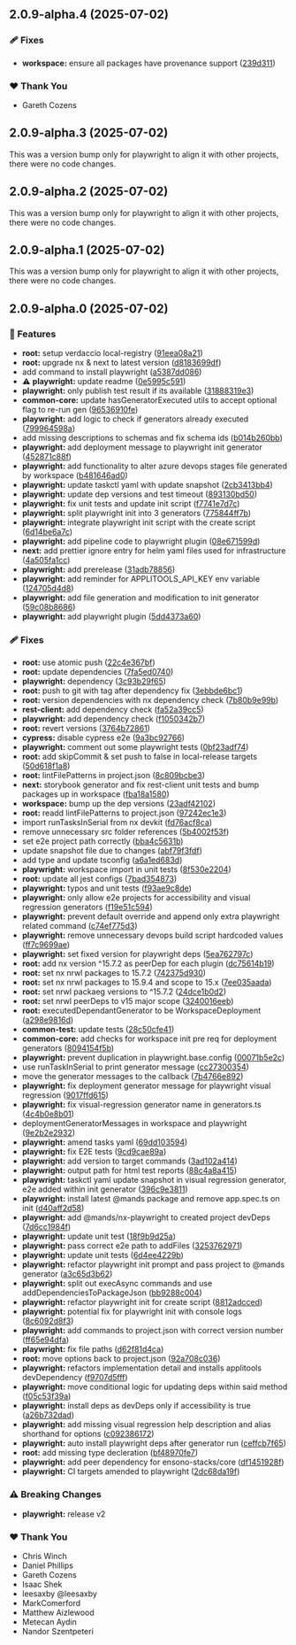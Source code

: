 ## 2.0.9-alpha.4 (2025-07-02)

### 🩹 Fixes

- **workspace:** ensure all packages have provenance support ([239d311](https://github.com/Ensono/stacks-nx-plugins/commit/239d311))

### ❤️ Thank You

- Gareth Cozens

## 2.0.9-alpha.3 (2025-07-02)

This was a version bump only for playwright to align it with other projects, there were no code changes.

## 2.0.9-alpha.2 (2025-07-02)

This was a version bump only for playwright to align it with other projects, there were no code changes.

## 2.0.9-alpha.1 (2025-07-02)

This was a version bump only for playwright to align it with other projects, there were no code changes.

## 2.0.9-alpha.0 (2025-07-02)

### 🚀 Features

- **root:** setup verdaccio local-registry ([91eea08a21](https://github.com/Ensono/stacks-nx-plugins/commit/91eea08a21))
- **root:** upgrade nx & next to latest version ([d8183699df](https://github.com/Ensono/stacks-nx-plugins/commit/d8183699df))
- add command to install playwright ([a5387dd086](https://github.com/Ensono/stacks-nx-plugins/commit/a5387dd086))
- ⚠️  **playwright:** update readme ([0e5995c591](https://github.com/Ensono/stacks-nx-plugins/commit/0e5995c591))
- **playwright:** only publish test result if its available ([31888319e3](https://github.com/Ensono/stacks-nx-plugins/commit/31888319e3))
- **common-core:** update hasGeneratorExecuted utils to accept optional flag to re-run gen ([96536910fe](https://github.com/Ensono/stacks-nx-plugins/commit/96536910fe))
- **playwright:** add logic to check if generators already executed ([799964598a](https://github.com/Ensono/stacks-nx-plugins/commit/799964598a))
- add missing descriptions to schemas and fix schema ids ([b014b260bb](https://github.com/Ensono/stacks-nx-plugins/commit/b014b260bb))
- **playwright:** add deployment message to playwright init generator ([452871c88f](https://github.com/Ensono/stacks-nx-plugins/commit/452871c88f))
- **playwright:** add functionality to alter azure devops stages file generated by workspace ([b481646ad0](https://github.com/Ensono/stacks-nx-plugins/commit/b481646ad0))
- **playwright:** update taskctl yaml with update snapshot ([2cb3413bb4](https://github.com/Ensono/stacks-nx-plugins/commit/2cb3413bb4))
- **playwright:** update dep versions and test timeout ([893130bd50](https://github.com/Ensono/stacks-nx-plugins/commit/893130bd50))
- **playwright:** fix unit tests and update init script ([f7741e7d7c](https://github.com/Ensono/stacks-nx-plugins/commit/f7741e7d7c))
- **playwright:** split playwright init into 3 generators ([775844ff7b](https://github.com/Ensono/stacks-nx-plugins/commit/775844ff7b))
- **playwright:** integrate playwright init script with the create script ([6d14be6a7c](https://github.com/Ensono/stacks-nx-plugins/commit/6d14be6a7c))
- **playwright:** add pipeline code to playwright plugin ([08e671599d](https://github.com/Ensono/stacks-nx-plugins/commit/08e671599d))
- **next:** add prettier ignore entry for helm yaml files used for infrastructure ([4a505fa1cc](https://github.com/Ensono/stacks-nx-plugins/commit/4a505fa1cc))
- **playwright:** add prerelease ([31adb78856](https://github.com/Ensono/stacks-nx-plugins/commit/31adb78856))
- **playwright:** add reminder for APPLITOOLS_API_KEY env variable ([124705d4d8](https://github.com/Ensono/stacks-nx-plugins/commit/124705d4d8))
- **playwright:** add file generation and modification to init generator ([59c08b8686](https://github.com/Ensono/stacks-nx-plugins/commit/59c08b8686))
- **playwright:** add playwright plugin ([5dd4373a60](https://github.com/Ensono/stacks-nx-plugins/commit/5dd4373a60))

### 🩹 Fixes

- **root:** use atomic push ([22c4e367bf](https://github.com/Ensono/stacks-nx-plugins/commit/22c4e367bf))
- **root:** update dependencies ([7fa5ed0740](https://github.com/Ensono/stacks-nx-plugins/commit/7fa5ed0740))
- **playwright:** dependency ([3c93b29f65](https://github.com/Ensono/stacks-nx-plugins/commit/3c93b29f65))
- **root:** push to git with tag after dependency fix ([3ebbde6bc1](https://github.com/Ensono/stacks-nx-plugins/commit/3ebbde6bc1))
- **root:** version dependencies with nx dependency check ([7b80b9e99b](https://github.com/Ensono/stacks-nx-plugins/commit/7b80b9e99b))
- **rest-client:** add dependency check ([fa52a39cc5](https://github.com/Ensono/stacks-nx-plugins/commit/fa52a39cc5))
- **playwright:** add dependency check ([f1050342b7](https://github.com/Ensono/stacks-nx-plugins/commit/f1050342b7))
- **root:** revert versions ([3764b72861](https://github.com/Ensono/stacks-nx-plugins/commit/3764b72861))
- **cypress:** disable cypress e2e ([9a3bc92766](https://github.com/Ensono/stacks-nx-plugins/commit/9a3bc92766))
- **playwright:** comment out some playwright tests ([0bf23adf74](https://github.com/Ensono/stacks-nx-plugins/commit/0bf23adf74))
- **root:** add skipCommit & set push to false in local-release targets ([50d618f1a8](https://github.com/Ensono/stacks-nx-plugins/commit/50d618f1a8))
- **root:** lintFilePatterns in project.json ([8c809bcbe3](https://github.com/Ensono/stacks-nx-plugins/commit/8c809bcbe3))
- **next:** storybook generator and fix rest-client unit tests and bump packages up in workspace ([fba18a1580](https://github.com/Ensono/stacks-nx-plugins/commit/fba18a1580))
- **workspace:** bump up the dep versions ([23adf42102](https://github.com/Ensono/stacks-nx-plugins/commit/23adf42102))
- **root:** readd lintFilePatterns to project.json ([97242ec1e3](https://github.com/Ensono/stacks-nx-plugins/commit/97242ec1e3))
- import runTasksInSerial from nx devkit ([fd76acf8ca](https://github.com/Ensono/stacks-nx-plugins/commit/fd76acf8ca))
- remove unnecessary src folder references ([5b4002f53f](https://github.com/Ensono/stacks-nx-plugins/commit/5b4002f53f))
- set e2e project path correctly ([bba4c5631b](https://github.com/Ensono/stacks-nx-plugins/commit/bba4c5631b))
- update snapshot file due to changes ([abf79f3fdf](https://github.com/Ensono/stacks-nx-plugins/commit/abf79f3fdf))
- add type and update tsconfig ([a6a1ed683d](https://github.com/Ensono/stacks-nx-plugins/commit/a6a1ed683d))
- **playwright:** workspace import in unit tests ([8f530e2204](https://github.com/Ensono/stacks-nx-plugins/commit/8f530e2204))
- **root:** update all jest configs ([7bad354873](https://github.com/Ensono/stacks-nx-plugins/commit/7bad354873))
- **playwright:** typos and unit tests ([f93ae9c8de](https://github.com/Ensono/stacks-nx-plugins/commit/f93ae9c8de))
- **playwright:** only allow e2e projects for accessibility and visual regression generators ([f19e51c594](https://github.com/Ensono/stacks-nx-plugins/commit/f19e51c594))
- **playwright:** prevent default override and append only extra playwright related command ([c74ef775d3](https://github.com/Ensono/stacks-nx-plugins/commit/c74ef775d3))
- **playwright:** remove unnecessary devops build script hardcoded values ([ff7c9699ae](https://github.com/Ensono/stacks-nx-plugins/commit/ff7c9699ae))
- **playwright:** set fixed version for playwright deps ([5ea762797c](https://github.com/Ensono/stacks-nx-plugins/commit/5ea762797c))
- **root:** add nx version ^15.7.2 as peerDep for each plugin ([dc75614b19](https://github.com/Ensono/stacks-nx-plugins/commit/dc75614b19))
- **root:** set nx nrwl packages to 15.7.2 ([742375d930](https://github.com/Ensono/stacks-nx-plugins/commit/742375d930))
- **root:** set nx nrwl packages to 15.9.4 and scope to 15.x ([7ee035aada](https://github.com/Ensono/stacks-nx-plugins/commit/7ee035aada))
- **root:** set nrwl packaeg versions to ^15.7.2 ([24dce1b0d2](https://github.com/Ensono/stacks-nx-plugins/commit/24dce1b0d2))
- **root:** set nrwl peerDeps to v15 major scope ([3240016eeb](https://github.com/Ensono/stacks-nx-plugins/commit/3240016eeb))
- **root:** executedDependantGenerator to be WorkspaceDeployment ([a298e9816d](https://github.com/Ensono/stacks-nx-plugins/commit/a298e9816d))
- **common-test:** update tests ([28c50cfe41](https://github.com/Ensono/stacks-nx-plugins/commit/28c50cfe41))
- **common-core:** add checks for workspace init pre req for deployment generators ([8094154f5b](https://github.com/Ensono/stacks-nx-plugins/commit/8094154f5b))
- **playwright:** prevent duplication in playwright.base.config ([00071b5e2c](https://github.com/Ensono/stacks-nx-plugins/commit/00071b5e2c))
- use runTaskInSerial to print generator message ([cc27300354](https://github.com/Ensono/stacks-nx-plugins/commit/cc27300354))
- move the generator messages to the callback ([7b4766e892](https://github.com/Ensono/stacks-nx-plugins/commit/7b4766e892))
- **playwright:** fix deployment generator message for playwright visual regression ([9017ffd615](https://github.com/Ensono/stacks-nx-plugins/commit/9017ffd615))
- **playwright:** fix visual-regression generator name in generators.ts ([4c4b0e8b01](https://github.com/Ensono/stacks-nx-plugins/commit/4c4b0e8b01))
- deploymentGeneratorMessages in workspace and playwright ([9e2b2e2932](https://github.com/Ensono/stacks-nx-plugins/commit/9e2b2e2932))
- **playwright:** amend tasks yaml ([69dd103594](https://github.com/Ensono/stacks-nx-plugins/commit/69dd103594))
- **playwright:** fix E2E tests ([9cd9cae89a](https://github.com/Ensono/stacks-nx-plugins/commit/9cd9cae89a))
- **playwright:** add version to target commands ([3ad102a414](https://github.com/Ensono/stacks-nx-plugins/commit/3ad102a414))
- **playwright:** output path for html test reports ([88c4a8a415](https://github.com/Ensono/stacks-nx-plugins/commit/88c4a8a415))
- **playwright:** taskctl yaml update snapshot in visual regression generator, e2e added within init generator ([396c9e3811](https://github.com/Ensono/stacks-nx-plugins/commit/396c9e3811))
- **playwright:** install latest @mands package and remove app.spec.ts on init ([d40aff2d58](https://github.com/Ensono/stacks-nx-plugins/commit/d40aff2d58))
- **playwright:** add @mands/nx-playwright to created project devDeps ([7d6cc1984f](https://github.com/Ensono/stacks-nx-plugins/commit/7d6cc1984f))
- **playwright:** update unit test ([18f9b9d25a](https://github.com/Ensono/stacks-nx-plugins/commit/18f9b9d25a))
- **playwright:** pass correct e2e path to addFiles ([3253762971](https://github.com/Ensono/stacks-nx-plugins/commit/3253762971))
- **playwright:** update unit tests ([6d4ee4229b](https://github.com/Ensono/stacks-nx-plugins/commit/6d4ee4229b))
- **playwright:** refactor playwright init prompt and pass project to @mands generator ([a3c65d3b62](https://github.com/Ensono/stacks-nx-plugins/commit/a3c65d3b62))
- **playwright:** split out execAsync commands and use addDependenciesToPackageJson ([bb9288c004](https://github.com/Ensono/stacks-nx-plugins/commit/bb9288c004))
- **playwright:** refactor playwright init for create script ([8812adcced](https://github.com/Ensono/stacks-nx-plugins/commit/8812adcced))
- **playwright:** potential fix for playwright init with console logs ([8c6092d8f3](https://github.com/Ensono/stacks-nx-plugins/commit/8c6092d8f3))
- **playwright:** add commands to project.json with correct version number ([ff65e94dfa](https://github.com/Ensono/stacks-nx-plugins/commit/ff65e94dfa))
- **playwright:** fix file paths ([d62f81d4ca](https://github.com/Ensono/stacks-nx-plugins/commit/d62f81d4ca))
- **root:** move options back to project.json ([92a708c036](https://github.com/Ensono/stacks-nx-plugins/commit/92a708c036))
- **playwright:** refactors implementation detail and installs applitools devDependency ([f9707d5fff](https://github.com/Ensono/stacks-nx-plugins/commit/f9707d5fff))
- **playwright:** move conditional logic for updating deps within said method ([f05c53f39a](https://github.com/Ensono/stacks-nx-plugins/commit/f05c53f39a))
- **playwright:** install deps as devDeps only if accessibility is true ([a26b732dad](https://github.com/Ensono/stacks-nx-plugins/commit/a26b732dad))
- **playwright:** add missing visual regression help description and alias shorthand for options ([c092386172](https://github.com/Ensono/stacks-nx-plugins/commit/c092386172))
- **playwright:** auto install playwright deps after generator run ([ceffcb7f65](https://github.com/Ensono/stacks-nx-plugins/commit/ceffcb7f65))
- **root:** add missing type decleration ([bf48970fe7](https://github.com/Ensono/stacks-nx-plugins/commit/bf48970fe7))
- **playwright:** add peer dependency for ensono-stacks/core ([df1451928f](https://github.com/Ensono/stacks-nx-plugins/commit/df1451928f))
- **playwright:** CI targets amended to playwright ([2dc68da19f](https://github.com/Ensono/stacks-nx-plugins/commit/2dc68da19f))

### ⚠️  Breaking Changes

- **playwright:** release v2

### ❤️ Thank You

- Chris Winch
- Daniel Phillips
- Gareth Cozens
- Isaac Shek
- leesaxby @leesaxby
- MarkComerford
- Matthew Aizlewood
- Metecan Aydin
- Nandor Szentpeteri